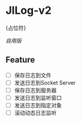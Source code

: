 # JlLog-v2
{占位符}

*自用版*


## Feature

- [ ] 保存日志到文件
- [ ] 发送日志到Socket Server
- [ ] 保存日志到服务器
- [ ] 发送日志到监听窗口
- [ ] 发送日志到指定对象
- [ ] 滚动动态日志监听
